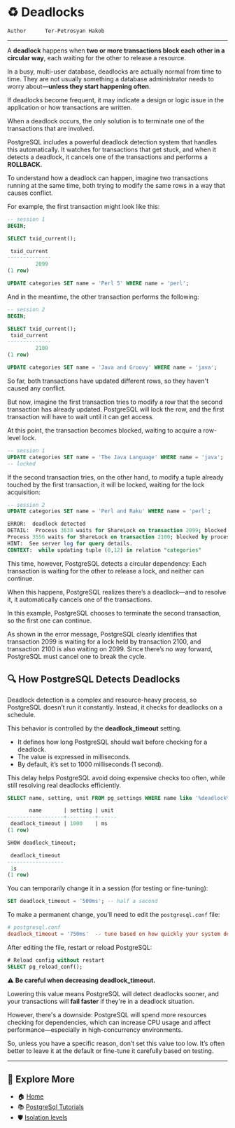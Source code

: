 # ♻️ Deadlocks

```info
Author      Ter-Petrosyan Hakob
```
---

A **deadlock** happens when **two or more transactions block each other in a circular way**, each waiting for the other to release a resource.

In a busy, multi-user database, deadlocks are actually normal from time to time.
They are not usually something a database administrator needs to worry about—**unless they start happening often**.

If deadlocks become frequent, it may indicate a design or logic issue in the application or how transactions are written.

When a deadlock occurs, the only solution is to terminate one of the transactions that are involved.

PostgreSQL includes a powerful deadlock detection system that handles this automatically.
It watches for transactions that get stuck, and when it detects a deadlock, it cancels one of the transactions and performs a **ROLLBACK**.

To understand how a deadlock can happen, imagine two transactions running at the same time, both trying to modify the same rows in a way that causes conflict.

For example, the first transaction might look like this:

```sql
-- session 1
BEGIN;

SELECT txid_current();

 txid_current 
--------------
         2099
(1 row)

UPDATE categories SET name = 'Perl 5' WHERE name = 'perl';
```

And in the meantime, the other transaction performs the following:

```sql
-- session 2
BEGIN;

SELECT txid_current();
 txid_current 
--------------
         2100
(1 row)

UPDATE categories SET name = 'Java and Groovy' WHERE name = 'java';
```

So far, both transactions have updated different rows, so they haven't caused any conflict.

But now, imagine the first transaction tries to modify a row that the second transaction has already updated. 
PostgreSQL will lock the row, and the first transaction will have to wait until it can get access.

At this point, the transaction becomes blocked, waiting to acquire a row-level lock.

```sql
-- session 1
UPDATE categories SET name = 'The Java Language' WHERE name = 'java';
-- locked
```

If the second transaction tries, on the other hand, to modify a tuple already touched by the first transaction, it will be locked, waiting for the lock acquisition:

```sql
-- session 2
UPDATE categories SET name = 'Perl and Raku' WHERE name = 'perl';

ERROR:  deadlock detected
DETAIL:  Process 3638 waits for ShareLock on transaction 2099; blocked by process 3556.
Process 3556 waits for ShareLock on transaction 2100; blocked by process 3638.
HINT:  See server log for query details.
CONTEXT:  while updating tuple (0,12) in relation "categories"
```

This time, however, PostgreSQL detects a circular dependency:
Each transaction is waiting for the other to release a lock, and neither can continue.

When this happens, PostgreSQL realizes there’s a deadlock—and to resolve it, it automatically cancels one of the transactions.

In this example, PostgreSQL chooses to terminate the second transaction, so the first one can continue.

As shown in the error message, PostgreSQL clearly identifies that transaction 2099 is waiting for a lock held by transaction 2100, and transaction 2100 is also waiting on 2099.
Since there’s no way forward, PostgreSQL must cancel one to break the cycle.


## 🔍 How PostgreSQL Detects Deadlocks

Deadlock detection is a complex and resource-heavy process, so PostgreSQL doesn’t run it constantly.
Instead, it checks for deadlocks on a schedule.

This behavior is controlled by the **deadlock_timeout** setting.

- It defines how long PostgreSQL should wait before checking for a deadlock.
- The value is expressed in milliseconds.
- By default, it’s set to 1000 milliseconds (1 second).

This delay helps PostgreSQL avoid doing expensive checks too often, while still resolving real deadlocks efficiently.


```sql
SELECT name, setting, unit FROM pg_settings WHERE name like '%deadlock%';

       name       | setting | unit 
------------------+---------+------
 deadlock_timeout | 1000    | ms
(1 row)

SHOW deadlock_timeout;

 deadlock_timeout 
------------------
 1s
(1 row)
```

You can temporarily change it in a session (for testing or fine-tuning):

```sql
SET deadlock_timeout = '500ms'; -- half a second

```

To make a permanent change, you’ll need to edit the `postgresql.conf` file:

```conf
# postgresql.conf
deadlock_timeout = '750ms'  -- tune based on how quickly your system detects blocking
```

After editing the file, restart or reload PostgreSQL:

```sql
# Reload config without restart
SELECT pg_reload_conf();
```

⚠️ **Be careful when decreasing deadlock_timeout.**

Lowering this value means PostgreSQL will detect deadlocks sooner, and your transactions will **fail faster** if they're in a deadlock situation.

However, there's a downside:
PostgreSQL will spend more resources checking for dependencies, which can increase CPU usage and affect performance—especially in high-concurrency environments.

So, unless you have a specific reason, don’t set this value too low. It’s often better to leave it at the default or fine-tune it carefully based on testing.

---

## 📌 Explore More

- 🏠 [Home](./../../README.md)
- 📚 [PostgreSql Tutorials](./../tutorials.md)
- 🛡️ [Isolation levels](./6_Isolation_levels.md)